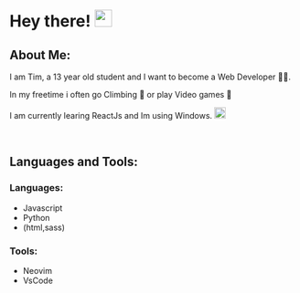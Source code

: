 <h1>Hey there! 
  <img src = "https://raw.githubusercontent.com/MartinHeinz/MartinHeinz/master/wave.gif" width = 30px>
</h1>


<h2>About Me:</h2>
<p>I am Tim, a 13 year old student and I want to become a Web Developer 👨‍💻.</p>
<p>In my freetime i often go Climbing 🧗 or play Video games 👾</p>
<p>I am currently learing ReactJs and Im using Windows. <img src='https://camo.githubusercontent.com/5c92eeb467fd5d2b1ef1c560e3c3c2f758a8d4e03a8136bda7b41a2d3d4a1b59/68747470733a2f2f72656163746e61746976652e6465762f696d672f6865616465725f6c6f676f2e737667' width=20px></p>

<br>

<h2>Languages and Tools:</h2>
<h3>Languages:</h3>
<ul>
  <li>Javascript</li>
  <li>Python</li>
  <li>(html,sass)</li>
</ul>
  <h3>Tools:</h3>
<ul>
  <li>Neovim</li>
  <li>VsCode</li>
</ul>

